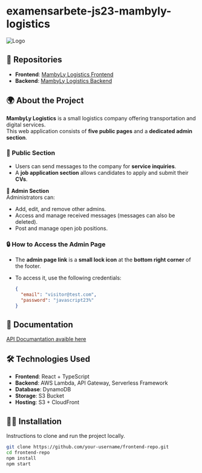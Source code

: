 # examensarbete-js23-mambyly-logistics

![Logo](https://d8wvfqs2nquyz.cloudfront.net/assets/mambyLyLogoDef-CzOBjSvV.png)  

## 📌 Repositories  

- **Frontend**: [MambyLy Logistics Frontend](https://github.com/Emadenni/MambyLy-logistics-frontend.git)  
- **Backend**: [MambyLy Logistics Backend](https://github.com/Emadenni/MambyLy-logistics-backend.git)  


## 🌍 About the Project  

**MambyLy Logistics** is a small logistics company offering transportation and digital services.  
This web application consists of **five public pages** and a **dedicated admin section**.  

### 🔹 Public Section  
- Users can send messages to the company for **service inquiries**.  
- A **job application section** allows candidates to apply and submit their **CVs**.  

🔹 **Admin Section**  
Administrators can:  
- Add, edit, and remove other admins.  
- Access and manage received messages (messages can also be deleted).  
- Post and manage open job positions.  


### 🔒 How to Access the Admin Page  
- The **admin page link** is  a **small lock icon** at the **bottom right corner** of the footer.  
- To access it, use the following credentials:  

  ```json
  {
    "email": "visitor@test.com",
    "password": "javascript23%"
  }

## 📖 Documentation  
[API Documantation avaible here](https://documenter.getpostman.com/view/34011859/2sB2cPk6FU)

## 🛠️ Technologies Used  
- **Frontend**: React + TypeScript  
- **Backend**: AWS Lambda, API Gateway, Serverless Framework  
- **Database**: DynamoDB  
- **Storage**: S3 Bucket  
- **Hosting**: S3 + CloudFront  

## 👨‍💻 Installation  
Instructions to clone and run the project locally.  

```bash
git clone https://github.com/your-username/frontend-repo.git
cd frontend-repo
npm install
npm start
